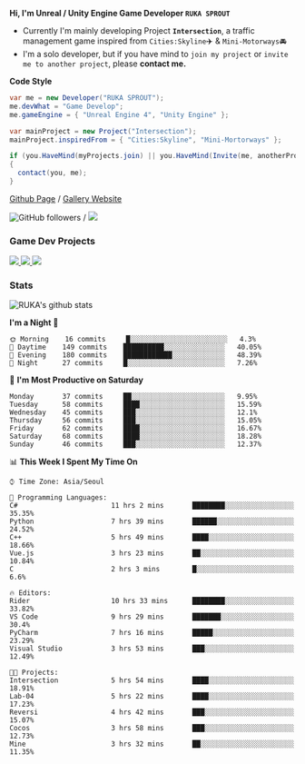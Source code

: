**Hi, I'm Unreal / Unity Engine Game Developer `RUKA SPROUT`**

- Currently I'm mainly developing Project **`Intersection`**, a traffic management game inspired from `Cities:Skyline`✈️ & `Mini-Motorways`🚘
- I'm a solo developer, but if you have mind to `join my project` or `invite me to another project`, please **contact me.**

**Code Style**

```csharp
var me = new Developer("RUKA SPROUT");
me.devWhat = "Game Develop";
me.gameEngine = { "Unreal Engine 4", "Unity Engine" };
```

```csharp
var mainProject = new Project("Intersection");
mainProject.inspiredFrom = { "Cities:Skyline", "Mini-Mortorways" };

if (you.HaveMind(myProjects.join) || you.HaveMind(Invite(me, anotherProject)))
{
  contact(you, me);
}
```

[Github Page](https://lutca1320.github.io/) / [Gallery Website](https://rukasp.xyz/)

![GitHub followers](https://img.shields.io/github/followers/lutca1320?label=Follow&style=social) / [![](https://img.shields.io/badge/Gmail-lutca1320%40gmail.com-blue)](mailto:lutca1320@gmail.com)

### Game Dev Projects

<a href="https://github.com/lutca1320/Intersection">
  <img src="https://github-readme-stats.vercel.app/api/pin/?username=lutca1320&repo=Intersection" />
</a>
<a href="https://github.com/lutca1320/Reversi">
  <img src="https://github-readme-stats.vercel.app/api/pin/?username=lutca1320&repo=Reversi" />
</a>
<a href="https://github.com/lutca1320/Together">
  <img src="https://github-readme-stats.vercel.app/api/pin/?username=lutca1320&repo=Together" />
</a>


### Stats

![RUKA's github stats](https://github-readme-stats.vercel.app/api?username=lutca1320&show_icons=true&include_all_commits=true&count_private=true&hide=contribs,prs)

<!--START_SECTION:waka-->
**I'm a Night 🦉** 

```text
🌞 Morning    16 commits     █░░░░░░░░░░░░░░░░░░░░░░░░   4.3% 
🌆 Daytime    149 commits    ██████████░░░░░░░░░░░░░░░   40.05% 
🌃 Evening    180 commits    ████████████░░░░░░░░░░░░░   48.39% 
🌙 Night      27 commits     █░░░░░░░░░░░░░░░░░░░░░░░░   7.26%

```
📅 **I'm Most Productive on Saturday** 

```text
Monday       37 commits     ██░░░░░░░░░░░░░░░░░░░░░░░   9.95% 
Tuesday      58 commits     ████░░░░░░░░░░░░░░░░░░░░░   15.59% 
Wednesday    45 commits     ███░░░░░░░░░░░░░░░░░░░░░░   12.1% 
Thursday     56 commits     ███░░░░░░░░░░░░░░░░░░░░░░   15.05% 
Friday       62 commits     ████░░░░░░░░░░░░░░░░░░░░░   16.67% 
Saturday     68 commits     ████░░░░░░░░░░░░░░░░░░░░░   18.28% 
Sunday       46 commits     ███░░░░░░░░░░░░░░░░░░░░░░   12.37%

```


📊 **This Week I Spent My Time On** 

```text
⌚︎ Time Zone: Asia/Seoul

💬 Programming Languages: 
C#                       11 hrs 2 mins       ████████░░░░░░░░░░░░░░░░░   35.35% 
Python                   7 hrs 39 mins       ██████░░░░░░░░░░░░░░░░░░░   24.52% 
C++                      5 hrs 49 mins       ████░░░░░░░░░░░░░░░░░░░░░   18.66% 
Vue.js                   3 hrs 23 mins       ██░░░░░░░░░░░░░░░░░░░░░░░   10.84% 
C                        2 hrs 3 mins        █░░░░░░░░░░░░░░░░░░░░░░░░   6.6%

🔥 Editors: 
Rider                    10 hrs 33 mins      ████████░░░░░░░░░░░░░░░░░   33.82% 
VS Code                  9 hrs 29 mins       ███████░░░░░░░░░░░░░░░░░░   30.4% 
PyCharm                  7 hrs 16 mins       █████░░░░░░░░░░░░░░░░░░░░   23.29% 
Visual Studio            3 hrs 53 mins       ███░░░░░░░░░░░░░░░░░░░░░░   12.49%

🐱‍💻 Projects: 
Intersection             5 hrs 54 mins       ████░░░░░░░░░░░░░░░░░░░░░   18.91% 
Lab-04                   5 hrs 22 mins       ████░░░░░░░░░░░░░░░░░░░░░   17.23% 
Reversi                  4 hrs 42 mins       ███░░░░░░░░░░░░░░░░░░░░░░   15.07% 
Cocos                    3 hrs 58 mins       ███░░░░░░░░░░░░░░░░░░░░░░   12.73% 
Mine                     3 hrs 32 mins       ██░░░░░░░░░░░░░░░░░░░░░░░   11.35%

```


<!--END_SECTION:waka-->
